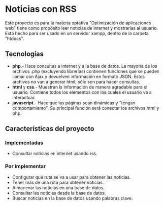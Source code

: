 # Noticias con RSS
Este proyecto es para la materia optativa "Optimización de aplicaciones web" tiene como propósito leer noticias de internet y mostrarlas al usuario. Está hecho para ser usado en un servidor xampp, dentro de la carpeta "htdocs".

## Tecnologías
+ **php**.- Hace consultas a internet y a la base de datos. La mayoría de los archivos .php (excluyendo librerías) contienen funciones que se pueden llamar con Ajax y devuelven información en formato JSON. Estos archivos no van a generar html, sólo son para hacer consultas.
+ **html** y **css**.- Muestran la información de manera agradable para el usuario. Contiene todos los elementos con los cuales el usuario va a interactuar.
+ **javascript**.- Hace que las páginas sean dinámicas y "tengan comportamiento". Su principal función será conectar los archivos html y php.

## Características del proyecto
### Implementadas
+ Consultar noticias en internet usando rss.

### Por implementar
+ Configurar qué ruta se va a usar para obtener las noticias.
+ Tener más de una ruta para obtener noticias.
+ Almacenar las noticias en una base de datos.
+ Consultar las noticias desde la base de datos.
+ Buscar noticias en la base de datos usando palabras clave.
